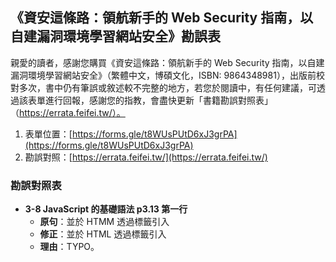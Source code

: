 ## 《資安這條路：領航新手的 Web Security 指南，以自建漏洞環境學習網站安全》勘誤表

親愛的讀者，感謝您購買《資安這條路：領航新手的 Web Security 指南，以自建漏洞環境學習網站安全》（繁體中文，博碩文化，ISBN: 9864348981），出版前校對多次，書中仍有筆誤或敘述較不完整的地方，若您於閱讀中，有任何建議，可透過該表單進行回報，感謝您的指教，會盡快更新「書籍勘誤對照表」（https://errata.feifei.tw/）。

1. 表單位置：[https://forms.gle/t8WUsPUtD6xJ3grPA](https://forms.gle/t8WUsPUtD6xJ3grPA)
2. 勘誤對照：[https://errata.feifei.tw/](https://errata.feifei.tw/)


### 勘誤對照表

* **3-8 JavaScript 的基礎語法 p3.13 第一行**
  * **原句**：並於 HTMM 透過標籤引入
  * **修正**：並於 HTML 透過標籤引入
  * **理由**：TYPO。
